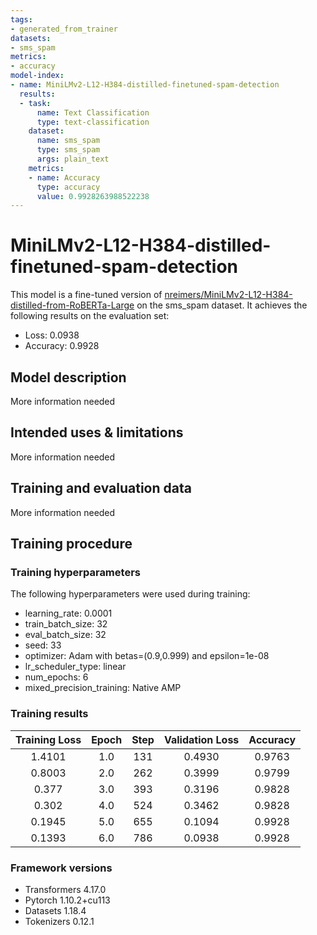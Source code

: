 ```yaml
---
tags:
- generated_from_trainer
datasets:
- sms_spam
metrics:
- accuracy
model-index:
- name: MiniLMv2-L12-H384-distilled-finetuned-spam-detection
  results:
  - task:
      name: Text Classification
      type: text-classification
    dataset:
      name: sms_spam
      type: sms_spam
      args: plain_text
    metrics:
    - name: Accuracy
      type: accuracy
      value: 0.9928263988522238
---
```


<!-- This model card has been generated automatically according to the information the Trainer had access to. You
should probably proofread and complete it, then remove this comment. -->

# MiniLMv2-L12-H384-distilled-finetuned-spam-detection

This model is a fine-tuned version of [nreimers/MiniLMv2-L12-H384-distilled-from-RoBERTa-Large](https://huggingface.co/nreimers/MiniLMv2-L12-H384-distilled-from-RoBERTa-Large) on the sms_spam dataset.
It achieves the following results on the evaluation set:
- Loss: 0.0938
- Accuracy: 0.9928

## Model description

More information needed

## Intended uses & limitations

More information needed

## Training and evaluation data

More information needed

## Training procedure

### Training hyperparameters

The following hyperparameters were used during training:
- learning_rate: 0.0001
- train_batch_size: 32
- eval_batch_size: 32
- seed: 33
- optimizer: Adam with betas=(0.9,0.999) and epsilon=1e-08
- lr_scheduler_type: linear
- num_epochs: 6
- mixed_precision_training: Native AMP

### Training results

| Training Loss | Epoch | Step | Validation Loss | Accuracy |
|:-------------:|:-----:|:----:|:---------------:|:--------:|
| 1.4101        | 1.0   | 131  | 0.4930          | 0.9763   |
| 0.8003        | 2.0   | 262  | 0.3999          | 0.9799   |
| 0.377         | 3.0   | 393  | 0.3196          | 0.9828   |
| 0.302         | 4.0   | 524  | 0.3462          | 0.9828   |
| 0.1945        | 5.0   | 655  | 0.1094          | 0.9928   |
| 0.1393        | 6.0   | 786  | 0.0938          | 0.9928   |


### Framework versions

- Transformers 4.17.0
- Pytorch 1.10.2+cu113
- Datasets 1.18.4
- Tokenizers 0.12.1
